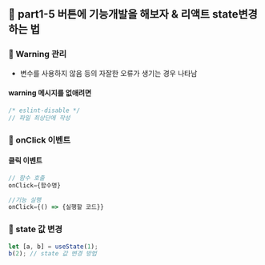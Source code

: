## 🔧 part1-5 버튼에 기능개발을 해보자 & 리액트 state변경하는 법
### 🔹 Warning 관리
- 변수를 사용하지 않음 등의 자잘한 오류가 생기는 경우 나타남

#### warning 메시지를 없애려면
```jsx
/* eslint-disable */
// 파일 최상단에 작성
```

### 🔹 onClick 이벤트
#### 클릭 이벤트
```jsx
// 함수 호출
onClick={함수명}

//기능 실행
onClick={() => {실행할 코드}}
```

### 🔹 state 값 변경
```jsx
let [a, b] = useState(1);
b(2); // state 값 변경 방법
```
